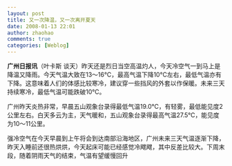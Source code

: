 ```yaml
---
layout: post
title: 又一次降温，又一次离开夏天
date: 2008-01-13 22:01
author: zhaohao
comments: true
categories: [Weblog]
---
```

<strong>广州日报讯</strong>（叶卡斯 谈天）昨天还是烈日当空高温灼人，今天冷空气一到马上是降温又降雨。今天气温大致在13～16℃，最高气温下降10℃左右，最低气温亦有下降。这意味着人们的体感比较寒冷，建议穿一些挡风的外套以作保暖。未来三天持续寒冷，最低气温可能跌破10℃。

广州昨天炎热非常，早晨五山观象台录得最低气温19.0℃，有轻雾，最低能见度2公里左右。白天多云为主，天气暖和，五山观象台录得最高气温27.5℃，能见度为10～11公里。

强冷空气在今天早晨到上午将会到达南部沿海地区，广州未来三天气温逐渐下降，昨天入睡前还很热烘烘，今天起床可能已经感觉冷飕飕，其中反差比较大。下周末段，随着阴雨天气的结束，气温有望缓慢回升
